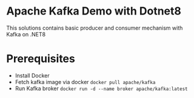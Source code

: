# Apache Kafka Demo with Dotnet8
This solutions contains basic producer and consumer mechanism with Kafka on .NET8

# Prerequisites
- Install Docker
- Fetch kafka image via docker ```docker pull apache/kafka```
- Run Kafka broker ```docker run -d --name broker apache/kafka:latest```
